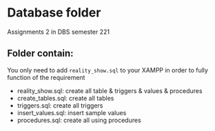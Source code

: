 # Database folder
Assignments 2 in DBS semester 221

## Folder contain:
You only need to add `reality_show.sql` to your XAMPP in order to fully function of the requirement
* reality_show.sql: create all table & triggers & values & procedures
* create_tables.sql: create all tables
* triggers.sql: create all triggers
* insert_values.sql: insert sample values
* procedures.sql: create all using procedures
